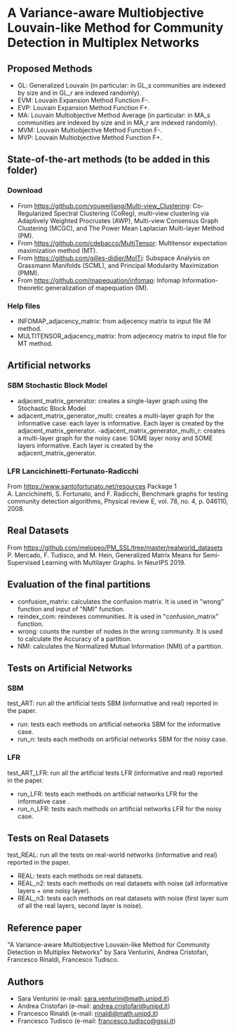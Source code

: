 # A Variance-aware Multiobjective Louvain-like Method for Community Detection in Multiplex Networks

## Proposed Methods
- GL: Generalized Louvain (in particular: in GL\_s communities are indexed by size and in GL\_r are indexed randomly).
- EVM: Louvain Expansion Method Function F-.
- EVP: Louvain Expansion Method Function F+.
- MA: Louvain Multiobjective Method Average (in particular: in MA\_s communities are indexed by size and in MA\_r are indexed randomly). 
- MVM: Louvain Multiobjective Method Function F-.
- MVP: Louvain Multiobjective Method Function F+. 

## State-of-the-art methods (to be added in this folder)
### Download
- From https://github.com/youweiliang/Multi-view_Clustering: Co-Regularized Spectral Clustering (CoReg), multi-view clustering via Adaptively Weighted Procrustes (AWP), Multi-view Consensus Graph Clustering (MCGC), and The Power Mean Laplacian Multi-layer Method (PM).
- From https://github.com/cdebacco/MultiTensor: Multitensor expectation maximization method (MT).
- From https://github.com/gilles-didier/MolTi: Subspace Analysis on Grassmann Manifolds (SCML), and Principal Modularity Maximization (PMM).
- From https://github.com/mapequation/infomap: Infomap Information-theoretic generalization of mapequation (IM).
### Help files
- INFOMAP_adjacency_matrix: from adjecency matrix to input file IM method.
- MULTITENSOR_adjacency_matrix: from adjecency matrix to input file for MT method.

## Artificial networks 
### SBM Stochastic Block Model
- adjacent\_matrix\_generator: creates a single-layer graph using the Stochastic Block Model 
- adjacent\_matrix\_generator_multi: creates a multi-layer graph for the informative case: each layer is informative. Each layer is created by the adjacent_matrix_generator.
-adjacent\_matrix\_generator\_multi\_r: creates a multi-layer graph for the noisy case: SOME layer noisy and SOME layers informative. Each layer is created by the adjacent_matrix_generator.
### LFR Lancichinetti-Fortunato-Radicchi
From https://www.santofortunato.net/resources Package 1 \
A. Lancichinetti, S. Fortunato, and F. Radicchi, Benchmark graphs for testing community detection algorithms, Physical review E, vol. 78, no. 4, p. 046110, 2008.

## Real Datasets
From https://github.com/melopeo/PM_SSL/tree/master/realworld_datasets \
P. Mercado, F. Tudisco, and M. Hein, Generalized Matrix Means for Semi-Supervised Learning with Multilayer Graphs. In NeurIPS 2019.

## Evaluation of the final partitions
- confusion_matrix: calculates the confusion matrix. It is used in "wrong" function and input of "NMI" function.
- reindex_com: reindexes communities. It is used in "confusion_matrix" function.
- wrong: counts the number of nodes in the wrong community. It is used to calculate the Accuracy of a partition.
- NMI: calculates the Normalized Mutual Information (NMI) of a partition.

## Tests on Artificial Networks
### SBM
test\_ART: run all the artificial tests SBM (informative and real) reported in the paper.
- run: tests each methods on artificial networks SBM for the informative case.
- run\_n: tests each methods on artificial networks SBM for the noisy case.
### LFR
test_ART_LFR: run all the artificial tests LFR (informative and real) reported in the paper.
- run\_LFR: tests each methods on artificial networks LFR for the informative case .
- run\_n\_LFR: tests each methods on artificial networks LFR for the noisy case.

## Tests on Real Datasets
test\_REAL: run all the tests on real-world networks (informative and real) reported in the paper.
- REAL: tests each methods on real datasets.
- REAL\_n2: tests each methods on real datasets with noise (all informative layers + one noisy layer).
- REAL\_n3: tests each methods on real datasets with noise (first layer sum of all the real layers, second layer is noise).

## Reference paper
"A Variance-aware Multiobjective Louvain-like Method for Community Detection in Multiplex Networks" by Sara Venturini, Andrea Cristofari, Francesco Rinaldi, Francesco Tudisco.

## Authors
- Sara Venturini (e-mail: sara.venturini@math.unipd.it)
- Andrea Cristofari (e-mail: andrea.cristofari@unipd.it)
- Francesco Rinaldi (e-mail: rinaldi@math.unipd.it)
- Francesco Tudisco (e-mail: francesco.tudisco@gssi.it)
